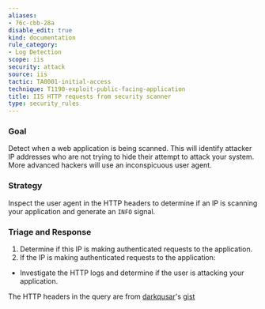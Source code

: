 ```yaml
---
aliases:
- 76c-cbb-28a
disable_edit: true
kind: documentation
rule_category:
- Log Detection
scope: iis
security: attack
source: iis
tactic: TA0001-initial-access
technique: T1190-exploit-public-facing-application
title: IIS HTTP requests from security scanner
type: security_rules
---
```


### Goal
Detect when a web application is being scanned. This will identify attacker IP addresses who are not trying to hide their attempt to attack your system. More advanced hackers will use an inconspicuous user agent. 

### Strategy
Inspect the user agent in the HTTP headers to determine if an IP is scanning your application and generate an `INFO` signal. 

### Triage and Response
1. Determine if this IP is making authenticated requests to the application.
2. If the IP is making authenticated requests to the application:
 * Investigate the HTTP logs and determine if the user is attacking your application.

The HTTP headers in the query are from [darkqusar][1]'s [gist][2] 

[1]: https://gist.github.com/darkquasar
[2]: https://gist.github.com/darkquasar/84fb2cec6cc1668795bd97c02302d380
